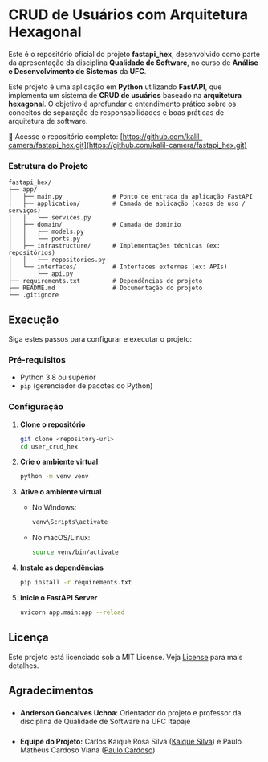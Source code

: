 # CRUD de Usuários com Arquitetura Hexagonal

Este é o repositório oficial do projeto **fastapi_hex**, desenvolvido como parte da apresentação da disciplina **Qualidade de Software**, no curso de **Análise e Desenvolvimento de Sistemas** da **UFC**.

Este projeto é uma aplicação em **Python** utilizando **FastAPI**, que implementa um sistema de **CRUD de usuários** baseado na **arquitetura hexagonal**. O objetivo é aprofundar o entendimento prático sobre os conceitos de separação de responsabilidades e boas práticas de arquitetura de software.

🔗 Acesse o repositório completo: [https://github.com/kalil-camera/fastapi_hex.git](https://github.com/kalil-camera/fastapi_hex.git)



### Estrutura do Projeto

```
fastapi_hex/
├── app/                     
│   ├── main.py              # Ponto de entrada da aplicação FastAPI
│   ├── application/         # Camada de aplicação (casos de uso / serviços)
│   │   └── services.py
│   ├── domain/              # Camada de domínio 
│   │   ├── models.py
│   │   └── ports.py
│   ├── infrastructure/      # Implementações técnicas (ex: repositórios)
│   │   └── repositories.py
│   └── interfaces/          # Interfaces externas (ex: APIs)
│       └── api.py
├── requirements.txt         # Dependências do projeto
├── README.md                # Documentação do projeto
└── .gitignore              

```


## Execução

Siga estes passos para configurar e executar o projeto:

### Pré-requisitos

- Python 3.8 ou superior
- `pip` (gerenciador de pacotes do Python)

### Configuração

1. **Clone o repositório**  
    ```bash
    git clone <repository-url>
    cd user_crud_hex
    ```

2. **Crie o ambiente virtual**  
    ```bash
    python -m venv venv
    ```

3. **Ative o ambiente virtual**  
    - No Windows:
      ```bash
      venv\Scripts\activate
      ```
    - No macOS/Linux:
      ```bash
      source venv/bin/activate
      ```

4. **Instale as dependências**  
    ```bash
    pip install -r requirements.txt
    ```

5. **Inicie o FastAPI Server**  
    ```bash
    uvicorn app.main:app --reload
    ```


##  Licença  
Este projeto está licenciado sob a MIT License. Veja [License](LICENSE) para mais detalhes.

##  **Agradecimentos**
###
- **Anderson Goncalves Uchoa**: Orientador do projeto e professor da disciplina de Qualidade de Software na UFC Itapajé

###
- **Equipe do Projeto:** Carlos Kaique Rosa Silva ([Kaique Silva](https://github.com/hoyalles)) e Paulo Matheus Cardoso Viana ([Paulo Cardoso](https://github.com/Paulim18))
